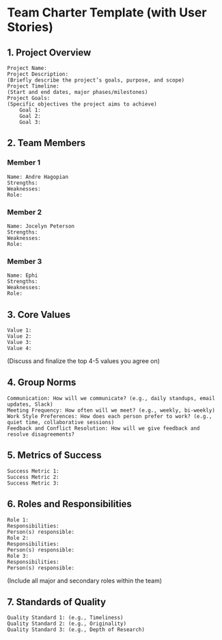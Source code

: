 # Team Charter Template (with User Stories)
## 1. Project Overview

    Project Name: 
    Project Description: 
    (Briefly describe the project’s goals, purpose, and scope)
    Project Timeline:
    (Start and end dates, major phases/milestones)
    Project Goals:
    (Specific objectives the project aims to achieve)
        Goal 1: 
        Goal 2: 
        Goal 3: 

## 2. Team Members

### Member 1

    Name: Andre Hagopian
    Strengths: 
    Weaknesses:
    Role:

### Member 2

    Name: Jocelyn Peterson
    Strengths:
    Weaknesses:
    Role:

### Member 3

    Name: Ephi
    Strengths:
    Weaknesses:
    Role:

## 3. Core Values

    Value 1:
    Value 2:
    Value 3:
    Value 4:

(Discuss and finalize the top 4-5 values you agree on)

## 4. Group Norms

    Communication: How will we communicate? (e.g., daily standups, email updates, Slack)
    Meeting Frequency: How often will we meet? (e.g., weekly, bi-weekly)
    Work Style Preferences: How does each person prefer to work? (e.g., quiet time, collaborative sessions)
    Feedback and Conflict Resolution: How will we give feedback and resolve disagreements?

## 5. Metrics of Success

    Success Metric 1:
    Success Metric 2:
    Success Metric 3:

## 6. Roles and Responsibilities

    Role 1:
    Responsibilities:
    Person(s) responsible:
    Role 2:
    Responsibilities:
    Person(s) responsible:
    Role 3:
    Responsibilities:
    Person(s) responsible:

(Include all major and secondary roles within the team)

## 7. Standards of Quality

    Quality Standard 1: (e.g., Timeliness)
    Quality Standard 2: (e.g., Originality)
    Quality Standard 3: (e.g., Depth of Research)

